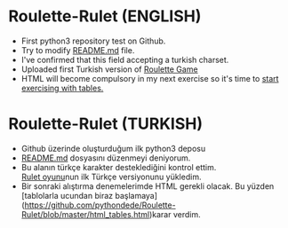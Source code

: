 # Roulette-Rulet (ENGLISH)
* First python3 repository test on Github.<br>
* Try to modify [README.md](https://github.com/pythondede/Roulette-Rulet/blob/master/test-modify-readme.md) file.<br>
* I've confirmed that this field accepting a turkish charset.<br>
* Uploaded first Turkish version of [Roulette Game](https://github.com/pythondede/Roulette-Rulet/blob/master/Roulette-Rulet_TR.py)
* HTML will become compulsory in my next exercise so it's time to [start exercising with tables.](https://github.com/pythondede/Roulette-Rulet/blob/master/html_tables.html)

# Roulette-Rulet (TURKISH)
* Github üzerinde oluşturduğum ilk python3 deposu<br>
* [README.md](https://github.com/pythondede/Roulette-Rulet/blob/master/test-modify-readme.md) dosyasını düzenmeyi deniyorum.<br>
* Bu alanın türkçe karakter desteklediğini kontrol ettim.<br>
[Rulet oyunu](https://github.com/pythondede/Roulette-Rulet/blob/master/Roulette-Rulet_TR.py)nun ilk Türkçe versiyonunu yükledim.
* Bir sonraki alıştırma denemelerimde HTML gerekli olacak. Bu yüzden [tablolarla ucundan biraz başlamaya] (https://github.com/pythondede/Roulette-Rulet/blob/master/html_tables.html)karar verdim.
